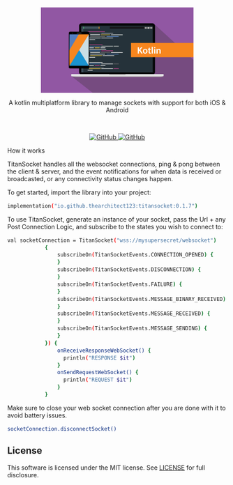 <br/>
<p align="center">
    <a href="https://github.com/TheArchitect123/TitanSocket"><img src="./kotlin.jpg" align="center" width=350/></a>
</p>

<p align="center">
A kotlin multiplatform library to manage sockets with support for both iOS & Android

</p>
<br/>

<p align="center">
   <a href="https://central.sonatype.com/artifact/io.github.thearchitect123/titansocket">
    <img alt="GitHub" src="https://img.shields.io/maven-central/v/io.github.thearchitect123/titansocket.svg">
  </a>

  <a href="https://github.com/TheArchitect123/TitanSocket">
    <img alt="GitHub" src="https://img.shields.io/badge/targets-JVM,_Android,_iOS-white.svg">
  </a>
</p

## How it works
TitanSocket handles all the websocket connections, ping & pong between the client & server, and the event notifications for when data is received or broadcasted, or any connectivity status changes happen.

To get started, import the library into your project:

```sh
implementation("io.github.thearchitect123:titansocket:0.1.7")
```

To use TitanSocket, generate an instance of your socket, pass the Url + any Post Connection Logic, and subscribe to the states you wish to connect to:

```sh
val socketConnection = TitanSocket("wss://mysupersecret/websocket")
            {
                subscribeOn(TitanSocketEvents.CONNECTION_OPENED) {
                }
                subscribeOn(TitanSocketEvents.DISCONNECTION) {
                }
                subscribeOn(TitanSocketEvents.FAILURE) {
                }
                subscribeOn(TitanSocketEvents.MESSAGE_BINARY_RECEIVED) {
                }
                subscribeOn(TitanSocketEvents.MESSAGE_RECEIVED) {
                }
                subscribeOn(TitanSocketEvents.MESSAGE_SENDING) {
                }
            }) {
                onReceiveResponseWebSocket() {
                  println("RESPONSE $it")
                }
                onSendRequestWebSocket() {
                  println("REQUEST $it")
                }
            }
```

Make sure to close your web socket connection after you are done with it to avoid battery issues.

```sh
socketConnection.disconnectSocket()
```

## License

This software is licensed under the MIT license. See [LICENSE](./LICENSE) for full disclosure.
